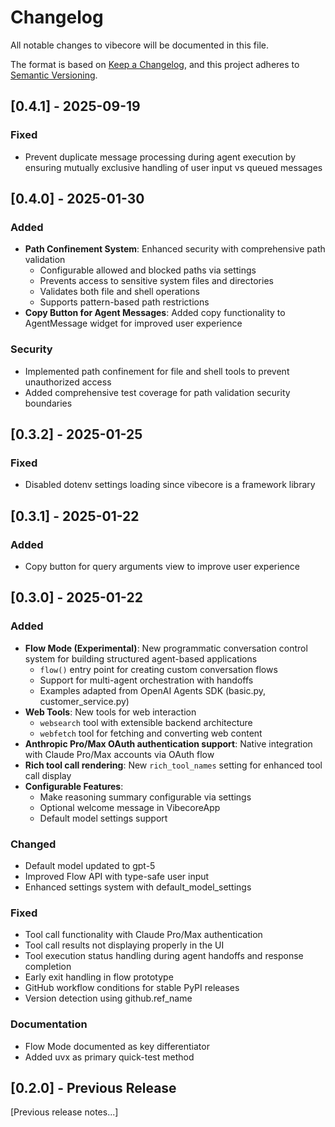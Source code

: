 # Changelog

All notable changes to vibecore will be documented in this file.

The format is based on [Keep a Changelog](https://keepachangelog.com/en/1.1.0/),
and this project adheres to [Semantic Versioning](https://semver.org/spec/v2.0.0.html).

## [0.4.1] - 2025-09-19

### Fixed
- Prevent duplicate message processing during agent execution by ensuring mutually exclusive handling of user input vs queued messages

## [0.4.0] - 2025-01-30

### Added
- **Path Confinement System**: Enhanced security with comprehensive path validation
  - Configurable allowed and blocked paths via settings
  - Prevents access to sensitive system files and directories
  - Validates both file and shell operations
  - Supports pattern-based path restrictions
- **Copy Button for Agent Messages**: Added copy functionality to AgentMessage widget for improved user experience

### Security
- Implemented path confinement for file and shell tools to prevent unauthorized access
- Added comprehensive test coverage for path validation security boundaries

## [0.3.2] - 2025-01-25

### Fixed
- Disabled dotenv settings loading since vibecore is a framework library

## [0.3.1] - 2025-01-22

### Added
- Copy button for query arguments view to improve user experience

## [0.3.0] - 2025-01-22

### Added
- **Flow Mode (Experimental)**: New programmatic conversation control system for building structured agent-based applications
  - `flow()` entry point for creating custom conversation flows
  - Support for multi-agent orchestration with handoffs
  - Examples adapted from OpenAI Agents SDK (basic.py, customer_service.py)
- **Web Tools**: New tools for web interaction
  - `websearch` tool with extensible backend architecture
  - `webfetch` tool for fetching and converting web content
- **Anthropic Pro/Max OAuth authentication support**: Native integration with Claude Pro/Max accounts via OAuth flow
- **Rich tool call rendering**: New `rich_tool_names` setting for enhanced tool call display
- **Configurable Features**:
  - Make reasoning summary configurable via settings
  - Optional welcome message in VibecoreApp
  - Default model settings support

### Changed
- Default model updated to gpt-5
- Improved Flow API with type-safe user input
- Enhanced settings system with default_model_settings

### Fixed
- Tool call functionality with Claude Pro/Max authentication
- Tool call results not displaying properly in the UI
- Tool execution status handling during agent handoffs and response completion
- Early exit handling in flow prototype
- GitHub workflow conditions for stable PyPI releases
- Version detection using github.ref_name

### Documentation
- Flow Mode documented as key differentiator
- Added uvx as primary quick-test method

## [0.2.0] - Previous Release

[Previous release notes...]
